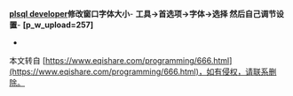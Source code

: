 **[plsql developer](http://www.eqishare.com/)修改窗口字体大小**-
**工具→首选项→字体→选择 然后自己调节设置**-
**\[p\_w\_upload=257\]**

-

本文转自 [https://www.eqishare.com/programming/666.html](https://www.eqishare.com/programming/666.html)，如有侵权，请联系删除。